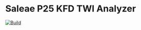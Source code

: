 # Saleae P25 KFD TWI Analyzer

[![Build](https://github.com/szechyjs/TwiAnalyzer/actions/workflows/build.yml/badge.svg)](https://github.com/szechyjs/TwiAnalyzer/actions/workflows/build.yml)

